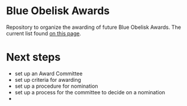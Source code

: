 # Blue Obelisk Awards

Repository to organize the awarding of future Blue Obelisk Awards.
The current list found [on this page](https://blueobelisk.github.io/awards.html).

# Next steps

* set up an Award Committee
* set up criteria for awarding
* set up a procedure for nomination
* set up a process for the committee to decide on a nomination
* 
